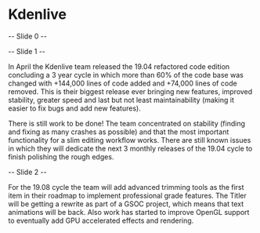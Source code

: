 # Kdenlive

-- Slide 0 --

-- Slide 1 --

In April the Kdenlive team released the 19.04 refactored code edition concluding a 3 year cycle in which more than 60% of the code base was changed with +144,000 lines of code added and +74,000 lines of code removed. This is their biggest release ever bringing new features, improved stability, greater speed and last but not least maintainability (making it easier to fix bugs and add new features).

There is still work to be done! The team concentrated on stability (finding and fixing as many crashes as possible) and that the most important functionality for a slim editing workflow works. There are still known issues in which they will dedicate the next 3 monthly releases of the 19.04 cycle to finish polishing the rough edges.

-- Slide 2 --

For the 19.08 cycle the team will add advanced trimming tools as the first item in their roadmap to implement professional grade features. The Titler will be getting a rewrite as part of a GSOC project, which means that text animations will be back. Also work has started to improve OpenGL support to eventually add GPU accelerated effects and rendering.  
